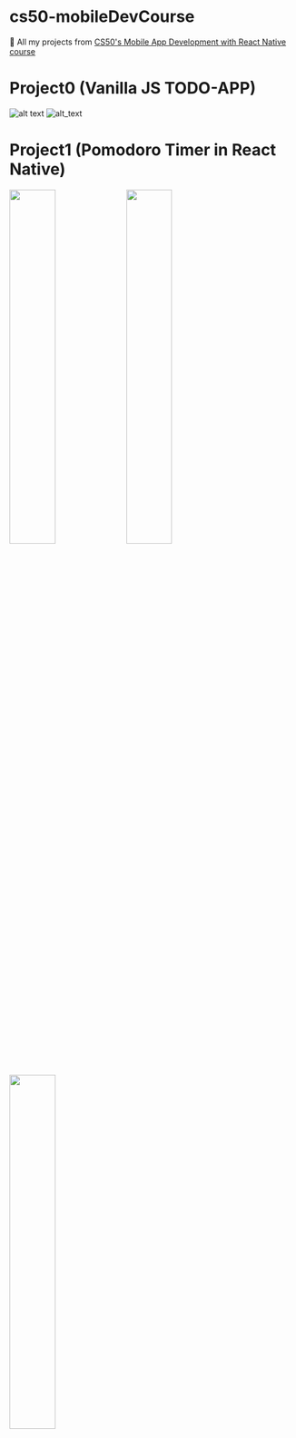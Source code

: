 # cs50-mobileDevCourse
:blue_book: All my projects from [CS50's Mobile App Development with React Native course](https://www.edx.org/course/cs50s-mobile-app-development-with-react-native-0)

# Project0 (Vanilla JS TODO-APP)
![alt text](https://github.com/Mvrs/cs50-mobileDevCourse/blob/master/Projec0-screenshots/TODO-VanillaJS-APP.png)
![alt_text](https://github.com/Mvrs/cs50-mobileDevCourse/blob/master/Projec0-screenshots/TodoVanillaApp.png)

# Project1 (Pomodoro Timer in React Native)
<img src="https://github.com/Mvrs/cs50-mobileDevCourse/blob/master/Project1-sceenshots/Project1S.png" width="40%"> 
<img src="https://github.com/Mvrs/cs50-mobileDevCourse/blob/master/Project1-sceenshots/Project1P.png" width="40%"">
<img src="https://github.com/Mvrs/cs50-mobileDevCourse/blob/master/Project1-sceenshots/Project1Z.png" width="40%"">
